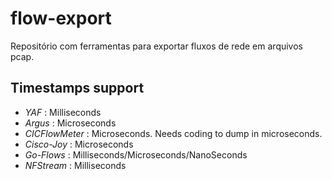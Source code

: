# flow-export

Repositório com ferramentas para exportar fluxos de rede em arquivos pcap.

## Timestamps support
- _YAF_ : Milliseconds
- _Argus_ : Microseconds
- _CICFlowMeter_ : Microseconds. Needs coding to dump in microseconds.
- _Cisco-Joy_ : Microseconds
- _Go-Flows_ : Milliseconds/Microseconds/NanoSeconds
- _NFStream_ : Milliseconds
